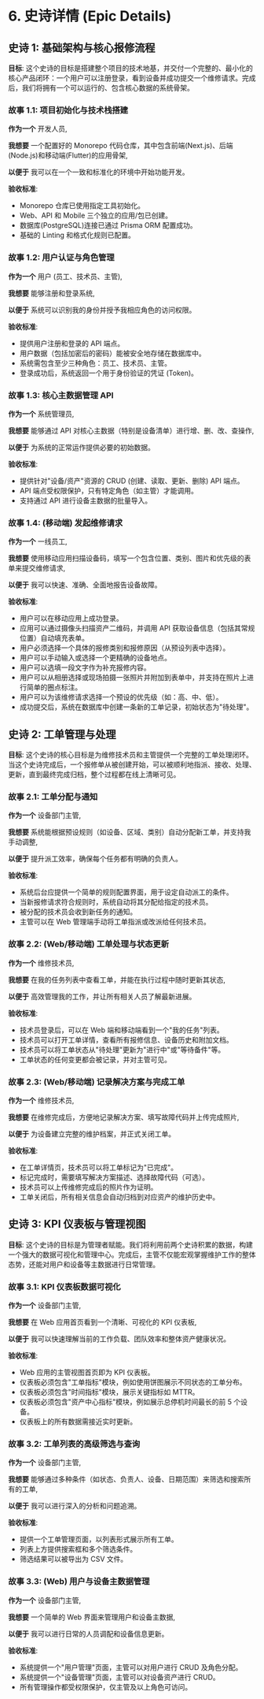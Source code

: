 # 6. 史诗详情 (Epic Details)

## 史诗 1: 基础架构与核心报修流程

**目标**: 这个史诗的目标是搭建整个项目的技术地基，并交付一个完整的、最小化的核心产品闭环：一个用户可以注册登录，看到设备并成功提交一个维修请求。完成后，我们将拥有一个可以运行的、包含核心数据的系统骨架。

### 故事 1.1: 项目初始化与技术栈搭建

**作为一个** 开发人员,

**我想要** 一个配置好的 Monorepo 代码仓库，其中包含前端(Next.js)、后端(Node.js)和移动端(Flutter)的应用骨架,

**以便于** 我可以在一个一致和标准化的环境中开始功能开发。

**验收标准**:

- Monorepo 仓库已使用指定工具初始化。
- Web、API 和 Mobile 三个独立的应用/包已创建。
- 数据库(PostgreSQL)连接已通过 Prisma ORM 配置成功。
- 基础的 Linting 和格式化规则已配置。

### 故事 1.2: 用户认证与角色管理

**作为一个** 用户 (员工、技术员、主管),

**我想要** 能够注册和登录系统,

**以便于** 系统可以识别我的身份并授予我相应角色的访问权限。

**验收标准**:

- 提供用户注册和登录的 API 端点。
- 用户数据（包括加密后的密码）能被安全地存储在数据库中。
- 系统需包含至少三种角色：员工、技术员、主管。
- 登录成功后，系统返回一个用于身份验证的凭证 (Token)。

### 故事 1.3: 核心主数据管理 API

**作为一个** 系统管理员,

**我想要** 能够通过 API 对核心主数据（特别是设备清单）进行增、删、改、查操作,

**以便于** 为系统的正常运作提供必要的初始数据。

**验收标准**:

- 提供针对"设备/资产"资源的 CRUD (创建、读取、更新、删除) API 端点。
- API 端点受权限保护，只有特定角色（如主管）才能调用。
- 支持通过 API 进行设备主数据的批量导入。

### 故事 1.4: (移动端) 发起维修请求

**作为一个** 一线员工,

**我想要** 使用移动应用扫描设备码，填写一个包含位置、类别、图片和优先级的表单来提交维修请求,

**以便于** 我可以快速、准确、全面地报告设备故障。

**验收标准**:

- 用户可以在移动应用上成功登录。
- 应用可以通过摄像头扫描资产二维码，并调用 API 获取设备信息（包括其常规位置）自动填充表单。
- 用户必须选择一个具体的报修类别和报修原因（从预设列表中选择）。
- 用户可以手动输入或选择一个更精确的设备地点。
- 用户可以选填一段文字作为补充报修内容。
- 用户可以从相册选择或现场拍摄一张照片并附加到表单中，并支持在照片上进行简单的圈点标注。
- 用户可以为该维修请求选择一个预设的优先级（如：高、中、低）。
- 成功提交后，系统在数据库中创建一条新的工单记录，初始状态为"待处理"。

## 史诗 2: 工单管理与处理

**目标**: 这个史诗的核心目标是为维修技术员和主管提供一个完整的工单处理闭环。当这个史诗完成后，一个报修单从被创建开始，可以被顺利地指派、接收、处理、更新，直到最终完成归档，整个过程都在线上清晰可见。

### 故事 2.1: 工单分配与通知

**作为一个** 设备部门主管,

**我想要** 系统能根据预设规则（如设备、区域、类别）自动分配新工单，并支持我手动调整,

**以便于** 提升派工效率，确保每个任务都有明确的负责人。

**验收标准**:

- 系统后台应提供一个简单的规则配置界面，用于设定自动派工的条件。
- 当新报修请求符合规则时，系统自动将其分配给指定的技术员。
- 被分配的技术员会收到新任务的通知。
- 主管可以在 Web 管理端手动将工单指派或改派给任何技术员。

### 故事 2.2: (Web/移动端) 工单处理与状态更新

**作为一个** 维修技术员,

**我想要** 在我的任务列表中查看工单，并能在执行过程中随时更新其状态,

**以便于** 高效管理我的工作，并让所有相关人员了解最新进展。

**验收标准**:

- 技术员登录后，可以在 Web 端和移动端看到一个"我的任务"列表。
- 技术员可以打开工单详情，查看所有报修信息、设备历史和附加文档。
- 技术员可以将工单状态从"待处理"更新为"进行中"或"等待备件"等。
- 工单状态的任何变更都会被记录，并对主管可见。

### 故事 2.3: (Web/移动端) 记录解决方案与完成工单

**作为一个** 维修技术员,

**我想要** 在维修完成后，方便地记录解决方案、填写故障代码并上传完成照片,

**以便于** 为设备建立完整的维护档案，并正式关闭工单。

**验收标准**:

- 在工单详情页，技术员可以将工单标记为"已完成"。
- 标记完成时，需要填写解决方案描述、选择故障代码（可选）。
- 技术员可以上传维修完成后的照片作为证明。
- 工单关闭后，所有相关信息会自动归档到对应资产的维护历史中。

## 史诗 3: KPI 仪表板与管理视图

**目标**: 这个史诗的目标是为管理者赋能。我们将利用前两个史诗积累的数据，构建一个强大的数据可视化和管理中心。完成后，主管不仅能宏观掌握维护工作的整体态势，还能对用户和设备等主数据进行日常管理。

### 故事 3.1: KPI 仪表板数据可视化

**作为一个** 设备部门主管,

**我想要** 在 Web 应用首页看到一个清晰、可视化的 KPI 仪表板,

**以便于** 我可以快速理解当前的工作负载、团队效率和整体资产健康状况。

**验收标准**:

- Web 应用的主管视图首页即为 KPI 仪表板。
- 仪表板必须包含"工单指标"模块，例如使用饼图展示不同状态的工单分布。
- 仪表板必须包含"时间指标"模块，展示关键指标如 MTTR。
- 仪表板必须包含"资产中心指标"模块，例如展示总停机时间最长的前 5 个设备。
- 仪表板上的所有数据需接近实时更新。

### 故事 3.2: 工单列表的高级筛选与查询

**作为一个** 设备部门主管,

**我想要** 能够通过多种条件（如状态、负责人、设备、日期范围）来筛选和搜索所有的工单,

**以便于** 我可以进行深入的分析和问题追溯。

**验收标准**:

- 提供一个工单管理页面，以列表形式展示所有工单。
- 列表上方提供搜索框和多个筛选条件。
- 筛选结果可以被导出为 CSV 文件。

### 故事 3.3: (Web) 用户与设备主数据管理

**作为一个** 设备部门主管,

**我想要** 一个简单的 Web 界面来管理用户和设备主数据,

**以便于** 我可以进行日常的人员调配和设备信息更新。

**验收标准**:

- 系统提供一个"用户管理"页面，主管可以对用户进行 CRUD 及角色分配。
- 系统提供一个"设备管理"页面，主管可以对设备资产进行 CRUD。
- 所有管理操作都受权限保护，仅主管及以上角色可访问。
